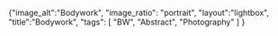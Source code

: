 {"image_alt":"Bodywork",
"image_ratio": "portrait",
"layout":"lightbox",
"title":"Bodywork",
 "tags": [
  "BW",
  "Abstract",
  "Photography"
 ]
}